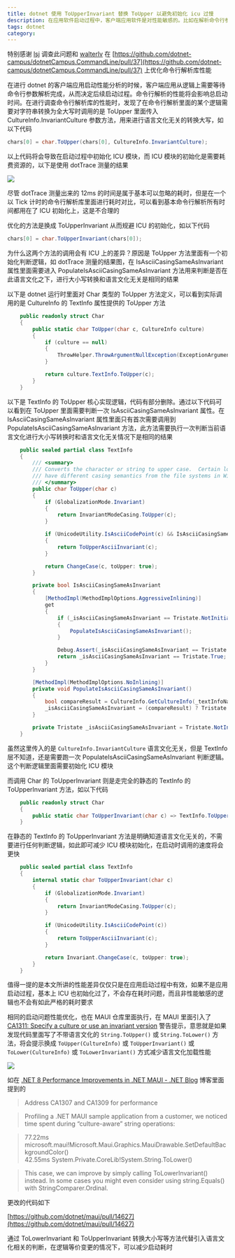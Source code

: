 ```yaml
---
title: dotnet 使用 ToUpperInvariant 替换 ToUpper 以避免初始化 icu 过慢
description: 在应用软件启动过程中，客户端应用软件是对性能敏感的。比如在解析命令行参数的时候，有时候需要进行字符串处理逻辑。一般来说命令行参数都是语言文化无关的，在需要进行全大写或全小写转换过程中，采用 ToUpperInvariant 替换 ToUpper 方法可以避免初始化 icu 模块，减少 icu 模块初始化过慢影响启动性能
tags: dotnet
category: 
---
```


<!-- CreateTime:2023/8/10 12:09:28 -->
<!-- 标题： dotnet 提升 ToUpper 性能 -->
<!-- 发布 -->
<!-- 博客 -->

特别感谢 [lsj](https://blog.sdlsj.net) 调查此问题和 [walterlv](https://blog.walterlv.com/ ) 在 [https://github.com/dotnet-campus/dotnetCampus.CommandLine/pull/37](https://github.com/dotnet-campus/dotnetCampus.CommandLine/pull/37) 上优化命令行解析库性能

在进行 dotnet 的客户端应用启动性能分析的时候，客户端应用从逻辑上需要等待命令行参数解析完成，从而决定后续启动过程。命令行解析的性能将会影响总启动时间。在进行调查命令行解析库的性能时，发现了在命令行解析里面的某个逻辑需要对字符串转换为全大写时调用的是 ToUpper 里面传入 CultureInfo.InvariantCulture 参数方法，用来进行语言文化无关的转换大写，如以下代码

```csharp
chars[0] = char.ToUpper(chars[0], CultureInfo.InvariantCulture);
```

以上代码将会导致在启动过程中初始化 ICU 模块，而 ICU 模块的初始化是需要耗费资源的，以下是使用 dotTrace 测量的结果

<!-- ![](image/dotnet 使用 ToUpperInvariant 替换 ToUpper 以避免初始化 icu 过慢/dotnet 使用 ToUpperInvariant 替换 ToUpper 以避免初始化 icu 过慢0.png) -->
![](https://img2024.cnblogs.com/blog/1080237/202507/1080237-20250701202015323-1051973532.png)

尽管 dotTrace 测量出来的 12ms 的时间是属于基本可以忽略的耗时，但是在一个以 Tick 计时的命令行解析库里面进行耗时对比，可以看到基本命令行解析所有时间都用在了 ICU 初始化上，这是不合理的

优化的方法是换成 ToUpperInvariant 从而规避 ICU 的初始化，如以下代码

```csharp
chars[0] = char.ToUpperInvariant(chars[0]);
```

为什么这两个方法的调用会有 ICU 上的差异？原因是 ToUpper 方法里面有一个初始化判断逻辑，如 dotTrace 测量的结果图，在 IsAsciiCasingSameAsInvariant 属性里面需要进入 PopulateIsAsciiCasingSameAsInvariant 方法用来判断是否在此语言文化之下，进行大小写转换和语言文化无关是相同的结果

以下是 dotnet 运行时里面对 Char 类型的 ToUpper 方法定义，可以看到实际调用的是 CultureInfo 的 TextInfo 属性提供的 ToUpper 方法

```csharp
    public readonly struct Char
    {
        public static char ToUpper(char c, CultureInfo culture)
        {
            if (culture == null)
            {
                ThrowHelper.ThrowArgumentNullException(ExceptionArgument.culture);
            }

            return culture.TextInfo.ToUpper(c);
        }
    }
```

以下是 TextInfo 的 ToUpper 核心实现逻辑，代码有部分删除。通过以下代码可以看到在 ToUpper 里面需要判断一次 IsAsciiCasingSameAsInvariant 属性。在 IsAsciiCasingSameAsInvariant 属性里面只有首次需要调用到 PopulateIsAsciiCasingSameAsInvariant 方法，此方法需要执行一次判断当前语言文化进行大小写转换时和语言文化无关情况下是相同的结果

```csharp
    public sealed partial class TextInfo 
    {
        /// <summary>
        /// Converts the character or string to upper case.  Certain locales
        /// have different casing semantics from the file systems in Win32.
        /// </summary>
        public char ToUpper(char c)
        {
            if (GlobalizationMode.Invariant)
            {
                return InvariantModeCasing.ToUpper(c);
            }

            if (UnicodeUtility.IsAsciiCodePoint(c) && IsAsciiCasingSameAsInvariant)
            {
                return ToUpperAsciiInvariant(c);
            }

            return ChangeCase(c, toUpper: true);
        }

        private bool IsAsciiCasingSameAsInvariant
        {
            [MethodImpl(MethodImplOptions.AggressiveInlining)]
            get
            {
                if (_isAsciiCasingSameAsInvariant == Tristate.NotInitialized)
                {
                    PopulateIsAsciiCasingSameAsInvariant();
                }

                Debug.Assert(_isAsciiCasingSameAsInvariant == Tristate.True || _isAsciiCasingSameAsInvariant == Tristate.False);
                return _isAsciiCasingSameAsInvariant == Tristate.True;
            }
        }

        [MethodImpl(MethodImplOptions.NoInlining)]
        private void PopulateIsAsciiCasingSameAsInvariant()
        {
            bool compareResult = CultureInfo.GetCultureInfo(_textInfoName).CompareInfo.Compare("abcdefghijklmnopqrstuvwxyz", "ABCDEFGHIJKLMNOPQRSTUVWXYZ", CompareOptions.IgnoreCase) == 0;
            _isAsciiCasingSameAsInvariant = (compareResult) ? Tristate.True : Tristate.False;
        }

        private Tristate _isAsciiCasingSameAsInvariant = Tristate.NotInitialized;
    }
```

虽然这里传入的是 `CultureInfo.InvariantCulture` 语言文化无关，但是 TextInfo 层不知道，还是需要跑一次 PopulateIsAsciiCasingSameAsInvariant 判断逻辑。这个判断逻辑里面需要初始化 ICU 模块

而调用 Char 的 ToUpperInvariant 则是走完全的静态的 TextInfo 的 ToUpperInvariant 方法，如以下代码


```csharp
    public readonly struct Char
    {
        public static char ToUpperInvariant(char c) => TextInfo.ToUpperInvariant(c);
    }
```

在静态的 TextInfo 的 ToUpperInvariant 方法是明确知道语言文化无关的，不需要进行任何判断逻辑，如此即可减少 ICU 模块初始化，在启动时调用的速度将会更快

```csharp
    public sealed partial class TextInfo 
    {
        internal static char ToUpperInvariant(char c)
        {
            if (GlobalizationMode.Invariant)
            {
                return InvariantModeCasing.ToUpper(c);
            }

            if (UnicodeUtility.IsAsciiCodePoint(c))
            {
                return ToUpperAsciiInvariant(c);
            }

            return Invariant.ChangeCase(c, toUpper: true);
        }
    }
```

值得一提的是本文所讲的性能差异仅仅只是在应用启动过程中有效，如果不是应用启动过程，基本上 ICU 也初始化过了，不会存在耗时问题，而且非性能敏感的逻辑也不会有如此严格的耗时要求

相同的启动问题性能优化，也在 MAUI 仓库里面执行，在 MAUI 里面引入了 [CA1311: Specify a culture or use an invariant version](https://learn.microsoft.com/en-us/dotnet/fundamentals/code-analysis/quality-rules/ca1311 ) 警告提示，意思就是如果发现代码里面写了不带语言文化的 `String.ToUpper()` 或 `String.ToLower()` 方法，将会提示换成 `ToUpper(CultureInfo)` 或 `ToUpperInvariant()` 或 `ToLower(CultureInfo)` 或 `ToLowerInvariant()` 方式减少语言文化加载性能

<!-- ![](image/dotnet 使用 ToUpperInvariant 替换 ToUpper 以避免初始化 icu 过慢/dotnet 使用 ToUpperInvariant 替换 ToUpper 以避免初始化 icu 过慢1.png) -->
![](https://img2024.cnblogs.com/blog/1080237/202507/1080237-20250701202015630-1142880281.png)

如在 [.NET 8 Performance Improvements in .NET MAUI - .NET Blog](https://devblogs.microsoft.com/dotnet/dotnet-8-performance-improvements-in-dotnet-maui/ ) 博客里面提到的

> Address CA1307 and CA1309 for performance

> Profiling a .NET MAUI sample application from a customer, we noticed time spent during “culture-aware” string operations:

> 77.22ms microsoft.maui!Microsoft.Maui.Graphics.MauiDrawable.SetDefaultBackgroundColor()  
> 42.55ms System.Private.CoreLib!System.String.ToLower()

> This case, we can improve by simply calling ToLowerInvariant() instead. In some cases you might even consider using string.Equals() with StringComparer.Ordinal.

更改的代码如下

[https://github.com/dotnet/maui/pull/14627](https://github.com/dotnet/maui/pull/14627)

通过 ToLowerInvariant 和 ToUpperInvariant 转换大小写等方法代替引入语言文化相关的判断，在逻辑等价变更的情况下，可以减少启动耗时
